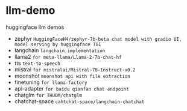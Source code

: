 # llm-demo
huggingface llm demos

- zephyr `HuggingFaceH4/zephyr-7b-beta chat model with gradio UI, model serving by huggingface TGI`
- langchain `langchain implementation`
- llama2 `for meta-llama/Llama-2-7b-chat-hf`
- tts `text-to-speech`
- mistral `for mistralai/Mistral-7B-Instruct-v0.2`
- moonshot `moonshot api with file extraction`
- finetuning `for llama-factory`
- api-adapter `for baidu qianfan chat endpoint`
- chatglm `for THUDM/chatglm`
- chatchat-space `cahtchat-space/langchain-chatchat`